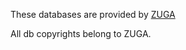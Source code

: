 These databases are provided by [ZUGA](https://github.com/orgs/zuga-tech/teams/zuga)

All db copyrights belong to ZUGA.